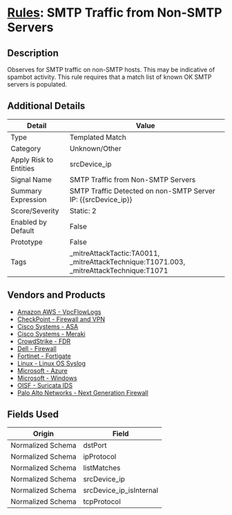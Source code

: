 # [Rules](README.md): SMTP Traffic from Non-SMTP Servers

## Description
Observes for SMTP traffic on non-SMTP hosts. This may be indicative of spambot activity. This rule requires that a match list of known OK SMTP servers is populated.

## Additional Details
|Detail|Value|
|----|----|
|Type|Templated Match|
|Category|Unknown/Other|
|Apply Risk to Entities|srcDevice_ip|
|Signal Name|SMTP Traffic from Non-SMTP Servers|
|Summary Expression|SMTP Traffic Detected on non-SMTP Server IP: {{srcDevice_ip}}|
|Score/Severity|Static: 2|
|Enabled by Default|False|
|Prototype|False|
|Tags|_mitreAttackTactic:TA0011, _mitreAttackTechnique:T1071.003, _mitreAttackTechnique:T1071|
## Vendors and Products
- [Amazon AWS - VpcFlowLogs](../products/021d1ded-1c82-4663-bf5d-d6ed5170efa3.md)
- [CheckPoint - Firewall and VPN](../products/c3c1a4fc-10cc-4155-8a30-a3bb14fc9f31.md)
- [Cisco Systems - ASA](../products/be4f7473-fe69-4311-8859-3561900060bf.md)
- [Cisco Systems - Meraki](../products/724c9add-8cd9-4013-b9e1-a907b96da426.md)
- [CrowdStrike - FDR](../products/569a3a44-c29f-492e-bcf4-5dc04e2ab0f3.md)
- [Dell - Firewall](../products/b1639f7f-4c11-4d29-ab69-368cf0e05e25.md)
- [Fortinet - Fortigate](../products/c57e2c85-4fc1-4fb7-8fa1-dbc5235231ad.md)
- [Linux - Linux OS Syslog](../products/0e20c932-d992-4bd4-b276-c15119ca5c0b.md)
- [Microsoft - Azure](../products/a1225af5-e778-4068-a9a2-47da93d1ff24.md)
- [Microsoft - Windows](../products/1ff7546c-cb36-4a24-87f7-89d2cecc5761.md)
- [OISF - Suricata IDS](../products/afabb29d-e728-410f-b7c6-acfa9efbe1ed.md)
- [Palo Alto Networks - Next Generation Firewall](../products/46f5fa2c-1a62-4692-82ad-ed87800a0adb.md)


## Fields Used

|Origin|Field|
|----|----|
|Normalized Schema|dstPort|
|Normalized Schema|ipProtocol|
|Normalized Schema|listMatches|
|Normalized Schema|srcDevice_ip|
|Normalized Schema|srcDevice_ip_isInternal|
|Normalized Schema|tcpProtocol|


